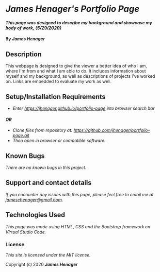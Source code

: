 # _James Henager's Portfolio Page_

#### _This page was designed to describe my background and showcase my body of work, {5/29/2020}_

#### By _**James Henager**_

## Description

This webpage is designed to give the viewer a better idea of who I am, where I'm from and what I am able to do. It includes information about myself and my background, as well as descriptions of projects I've worked on. Links are embedded to evaluate my work as well.

## Setup/Installation Requirements

* _Enter https://jhenager.github.io/portfolio-page into browser search bar_
#### _OR_
* _Clone files from repository at: https://github.com/jhenager/portfolio-page.git_
* _Then open in browser or compatible software._


## Known Bugs

_There are no known bugs in this project._

## Support and contact details

_If you encounter any issues with this page, please feel free to email me at jameschenager@gmail.com._

## Technologies Used

_This page was made using HTML, CSS and the Bootstrap framework on Virtual Studio Code._

### License

*This site is licensed under the MIT license.*

Copyright (c) 2020 **_James Henager_**